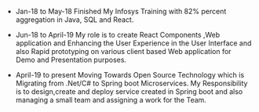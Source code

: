 * Jan-18 to May-18
Finished My Infosys Training with 82% percent aggregation in Java, SQL and React.

* Jun-18 to April-19
My role is to create React Components ,Web application and Enhancing the User Experience in the User Interface and also Rapid prototyping on various client based Web application for Demo and Presentation purposes.

* April-19 to present
Moving Towards Open Source Technology which is Migrating from .Net/C# to Spring boot Microservices. My Responsibility is to design,create and deploy service created in Spring boot and also managing a small team and assigning a work for the Team.
